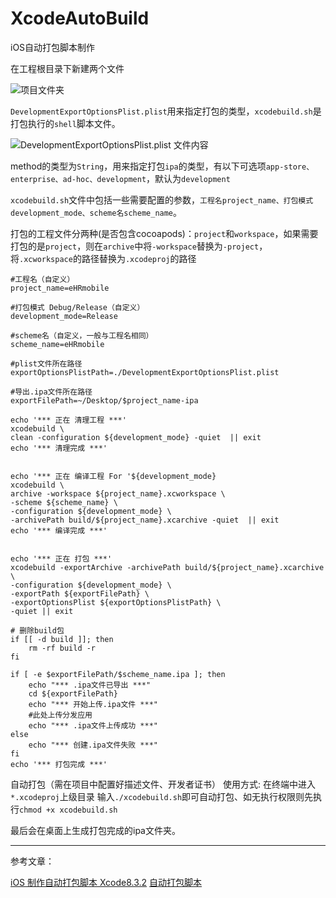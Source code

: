 # XcodeAutoBuild
iOS自动打包脚本制作

在工程根目录下新建两个文件


![项目文件夹](http://upload-images.jianshu.io/upload_images/953487-f6eae1d35daa4135.png?imageMogr2/auto-orient/strip%7CimageView2/2/w/1240)


`DevelopmentExportOptionsPlist.plist`用来指定打包的类型，`xcodebuild.sh`是打包执行的`shell`脚本文件。


![DevelopmentExportOptionsPlist.plist 文件内容](http://upload-images.jianshu.io/upload_images/953487-c1e9af9e286e5f28.png?imageMogr2/auto-orient/strip%7CimageView2/2/w/1240)

method的类型为`String`，用来指定打包`ipa`的类型，有以下可选项`app-store、enterprise、ad-hoc、development`，默认为`development`


`xcodebuild.sh`文件中包括一些需要配置的参数，`工程名project_name、打包模式development_mode、scheme名scheme_name`。

打包的工程文件分两种(是否包含cocoapods)：`project`和`workspace`，如果需要打包的是`project`，则在`archive`中将`-workspace`替换为`-project`，将`.xcworkspace`的路径替换为`.xcodeproj`的路径

```
#工程名（自定义）
project_name=eHRmobile

#打包模式 Debug/Release（自定义）
development_mode=Release

#scheme名（自定义，一般与工程名相同）
scheme_name=eHRmobile

#plist文件所在路径
exportOptionsPlistPath=./DevelopmentExportOptionsPlist.plist

#导出.ipa文件所在路径
exportFilePath=~/Desktop/$project_name-ipa

echo '*** 正在 清理工程 ***'
xcodebuild \
clean -configuration ${development_mode} -quiet  || exit 
echo '*** 清理完成 ***'


echo '*** 正在 编译工程 For '${development_mode}
xcodebuild \
archive -workspace ${project_name}.xcworkspace \
-scheme ${scheme_name} \
-configuration ${development_mode} \
-archivePath build/${project_name}.xcarchive -quiet  || exit
echo '*** 编译完成 ***'


echo '*** 正在 打包 ***'
xcodebuild -exportArchive -archivePath build/${project_name}.xcarchive \
-configuration ${development_mode} \
-exportPath ${exportFilePath} \
-exportOptionsPlist ${exportOptionsPlistPath} \
-quiet || exit

# 删除build包
if [[ -d build ]]; then
    rm -rf build -r
fi

if [ -e $exportFilePath/$scheme_name.ipa ]; then
    echo "*** .ipa文件已导出 ***"
    cd ${exportFilePath}
    echo "*** 开始上传.ipa文件 ***"
    #此处上传分发应用
    echo "*** .ipa文件上传成功 ***"
else
    echo "*** 创建.ipa文件失败 ***"
fi
echo '*** 打包完成 ***'

```

自动打包（需在项目中配置好描述文件、开发者证书）
使用方式:
在终端中进入`*.xcodeproj`上级目录
输入`./xcodebuild.sh`即可自动打包、如无执行权限则先执行`chmod +x xcodebuild.sh`

最后会在桌面上生成打包完成的ipa文件夹。


-------
参考文章：

[iOS 制作自动打包脚本 Xcode8.3.2](http://www.cnblogs.com/ficow/p/6823962.html)
[自动打包脚本](https://github.com/PurpleSweetPotatoes/AutoBuild-ipa)


